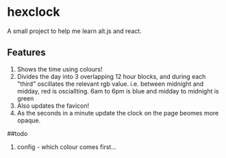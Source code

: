 # hexclock

A small project to help me learn alt.js and react.

## Features

1. Shows the time using colours!
2. Divides the day into 3 overlapping 12 hour blocks, and during each "third" oscillates the relevant rgb value. i.e. between midnight and midday, red is osciallting. 6am to 6pm is blue and midday to midnight is green
3. Also updates the favicon!
4. As the seconds in a minute update the clock on the page beomes more opaque.

##todo

1. config - which colour comes first...
